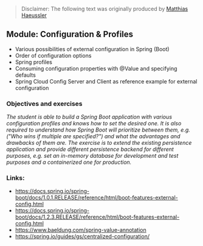 >Disclaimer: The following text was originally produced by [Matthias Haeussler](https://github.com/maeddes)

## Module: Configuration & Profiles

* Various possibilities of external configuration in Spring (Boot)
* Order of configuration options
* Spring profiles
* Consuming configuration properties with @Value and specifying defaults
* Spring Cloud Config Server and Client as reference example for external configuration

### Objectives and exercises
_The student is able to build a Spring Boot application with various configuration profiles and knows how to set the desired one. It is also required to understand how Spring Boot will prioritize between them, e.g. ("Who wins if multiple are specified?") and what the advantages and drawbacks of them are. The exercise is to extend the existing persistence application and provide different persistence backend for different purposes, e.g. set an in-memory database for development and test purposes and a containerized one for production._

### Links:

* https://docs.spring.io/spring-boot/docs/1.0.1.RELEASE/reference/html/boot-features-external-config.html
* https://docs.spring.io/spring-boot/docs/1.2.3.RELEASE/reference/html/boot-features-external-config.html
* https://www.baeldung.com/spring-value-annotation
* https://spring.io/guides/gs/centralized-configuration/

